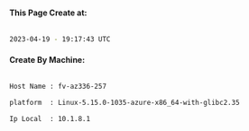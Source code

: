 
   
#### This Page Create at:

```bash

2023-04-19 - 19:17:43 UTC

```

#### Create By Machine:

```bash

Host Name : fv-az336-257

platform  : Linux-5.15.0-1035-azure-x86_64-with-glibc2.35

Ip Local  : 10.1.8.1

```

